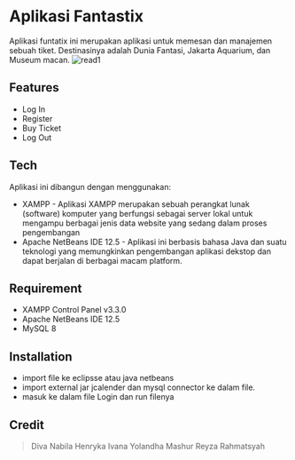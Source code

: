 
# Aplikasi Fantastix
Aplikasi funtatix ini merupakan aplikasi untuk memesan dan manajemen sebuah tiket. Destinasinya adalah Dunia Fantasi, Jakarta Aquarium, dan Museum macan.
![read1](https://user-images.githubusercontent.com/114675506/213994723-95b105df-b5b3-4352-81d6-506223f42ebe.jpg)

## Features 

- Log In
- Register
- Buy Ticket
- Log Out


## Tech

Aplikasi ini dibangun dengan menggunakan:

- XAMPP - Aplikasi XAMPP merupakan sebuah perangkat lunak (software) komputer yang berfungsi sebagai server lokal untuk mengampu berbagai jenis data website yang sedang dalam proses pengembangan
- Apache NetBeans IDE 12.5 - Aplikasi ini berbasis bahasa Java dan suatu teknologi yang memungkinkan pengembangan aplikasi dekstop dan dapat berjalan di berbagai macam platform.


## Requirement
- XAMPP Control Panel v3.3.0
- Apache NetBeans IDE 12.5
- MySQL 8

## Installation
- import file ke eclipsse atau java netbeans
- import external jar jcalender dan mysql connector ke dalam file.
- masuk ke dalam file Login dan run filenya


## Credit
> Diva Nabila Henryka
> Ivana Yolandha Mashur
> Reyza Rahmatsyah
